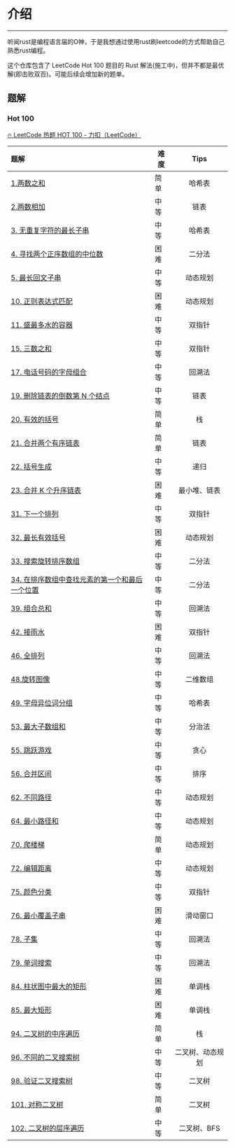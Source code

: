 # 介绍

---

听闻rust是编程语言届的O神，于是我想通过使用rust刷leetcode的方式帮助自己熟悉rust编程。

这个仓库包含了 LeetCode Hot 100 题目的 Rust 解法(施工中)，但并不都是最优解(即击败双百)。可能后续会增加新的题单。

## 题解

### Hot 100

[🔥 LeetCode 热题 HOT 100 - 力扣（LeetCode）](https://leetcode.cn/problem-list/2cktkvj/)

| 题解                                                         | 难度 |       Tips       |
| :----------------------------------------------------------- | ---- | :--------------: |
| [1.两数之和](https://github.com/haolian123/Rust-For-LeetCode/blob/main/Hot%20100/1.two_sum.rs) | 简单 |      哈希表      |
| [2.两数相加](https://github.com/haolian123/Rust-For-LeetCode/blob/main/Hot%20100/2.add_two_numbers.rs) | 中等 |       链表       |
| [3. 无重复字符的最长子串](https://github.com/haolian123/Rust-For-LeetCode/blob/main/Hot%20100/3.length_of_longest_substring.rs) | 中等 |      哈希表      |
| [4. 寻找两个正序数组的中位数](https://github.com/haolian123/Rust-For-LeetCode/blob/main/Hot%20100/4.find_median_sorted_arrays.rs) | 困难 |      二分法      |
| [5. 最长回文子串](https://github.com/haolian123/Rust-For-LeetCode/blob/main/Hot%20100/5.longest_palindrome.rs) | 中等 |     动态规划     |
| [10. 正则表达式匹配](https://github.com/haolian123/Rust-For-LeetCode/blob/main/Hot%20100/6.is_match.rs) | 困难 |     动态规划     |
| [11. 盛最多水的容器](https://github.com/haolian123/Rust-For-LeetCode/blob/main/Hot%20100/7.max_area.rs) | 中等 |      双指针      |
| [15. 三数之和](https://github.com/haolian123/Rust-For-LeetCode/blob/main/Hot%20100/8.three_sum.rs) | 中等 |      双指针      |
| [17. 电话号码的字母组合](https://github.com/haolian123/Rust-For-LeetCode/blob/main/Hot%20100/9.letter_combinations.rs) | 中等 |      回溯法      |
| [19. 删除链表的倒数第 N 个结点](https://github.com/haolian123/Rust-For-LeetCode/blob/main/Hot%20100/10.remove_nth_from_end.rs) | 中等 |       链表       |
| [20. 有效的括号](https://github.com/haolian123/Rust-For-LeetCode/blob/main/Hot%20100/11.is_valid.rs) | 简单 |        栈        |
| [21. 合并两个有序链表](https://github.com/haolian123/Rust-For-LeetCode/blob/main/Hot%20100/12.merge_two_lists.rs) | 简单 |       链表       |
| [22. 括号生成](https://github.com/haolian123/Rust-For-LeetCode/blob/main/Hot%20100/13.generate_parenthesis.rs) | 中等 |       递归       |
| [23. 合并 K 个升序链表](https://github.com/haolian123/Rust-For-LeetCode/blob/main/Hot%20100/14.merge_k_lists.rs) | 困难 |   最小堆、链表   |
| [31. 下一个排列](https://github.com/haolian123/Rust-For-LeetCode/blob/main/Hot%20100/15.next_permutation.rs) | 中等 |      双指针      |
| [32. 最长有效括号](https://github.com/haolian123/Rust-For-LeetCode/blob/main/Hot%20100/16.longest_valid_parentheses.rs) | 困难 |     动态规划     |
| [33. 搜索旋转排序数组](https://github.com/haolian123/Rust-For-LeetCode/blob/main/Hot%20100/17.search.rs) | 中等 |      二分法      |
| [34. 在排序数组中查找元素的第一个和最后一个位置](https://github.com/haolian123/Rust-For-LeetCode/blob/main/Hot%20100/18.search_range.rs) | 中等 |      二分法      |
| [39. 组合总和](https://github.com/haolian123/Rust-For-LeetCode/blob/main/Hot%20100/19.combination_sum.rs) | 中等 |      回溯法      |
| [42. 接雨水](https://github.com/haolian123/Rust-For-LeetCode/blob/main/Hot%20100/20.trap.rs) | 困难 |      双指针      |
| [46. 全排列](https://github.com/haolian123/Rust-For-LeetCode/blob/main/Hot%20100/21.permute.rs) | 中等 |      回溯法      |
| [48.旋转图像](https://github.com/haolian123/Rust-For-LeetCode/blob/main/Hot%20100/22.rotate.rs) | 中等 |     二维数组     |
| [49. 字母异位词分组](https://github.com/haolian123/Rust-For-LeetCode/blob/main/Hot%20100/23.group_anagrams.rs) | 中等 |      哈希表      |
| [53. 最大子数组和](https://github.com/haolian123/Rust-For-LeetCode/blob/main/Hot%20100/24.max_sub_array.rs) | 中等 |      分治法      |
| [55. 跳跃游戏](https://github.com/haolian123/Rust-For-LeetCode/blob/main/Hot%20100/25.can_jump.rs) | 中等 |       贪心       |
| [56. 合并区间](https://github.com/haolian123/Rust-For-LeetCode/blob/main/Hot%20100/26.merge.rs) | 中等 |       排序       |
| [62. 不同路径](https://github.com/haolian123/Rust-For-LeetCode/blob/main/Hot%20100/27.unique_paths.rs) | 中等 |     动态规划     |
| [64. 最小路径和](https://github.com/haolian123/Rust-For-LeetCode/blob/main/Hot%20100/28.min_path_sum.rs) | 中等 |     动态规划     |
| [70. 爬楼梯](https://github.com/haolian123/Rust-For-LeetCode/blob/main/Hot%20100/29.climb_stairs.rs) | 简单 |     动态规划     |
| [72. 编辑距离](https://github.com/haolian123/Rust-For-LeetCode/blob/main/Hot%20100/30.min_distance.rs) | 中等 |     动态规划     |
| [75. 颜色分类](https://github.com/haolian123/Rust-For-LeetCode/blob/main/Hot%20100/31.sort_colors.rs) | 中等 |      双指针      |
| [76. 最小覆盖子串](https://github.com/haolian123/Rust-For-LeetCode/blob/main/Hot%20100/32.min_window.rs) | 困难 |     滑动窗口     |
| [78. 子集](https://github.com/haolian123/Rust-For-LeetCode/blob/main/Hot%20100/33.subsets.rs) | 中等 |      回溯法      |
| [79. 单词搜索](https://github.com/haolian123/Rust-For-LeetCode/blob/main/Hot%20100/34.exist.rs) | 中等 |      回溯法      |
| [84. 柱状图中最大的矩形](https://github.com/haolian123/Rust-For-LeetCode/blob/main/Hot%20100/35.largest_rectangle_area.rs) | 困难 |      单调栈      |
| [85. 最大矩形](https://github.com/haolian123/Rust-For-LeetCode/blob/main/Hot%20100/36.maximal_rectangle.rs) | 困难 |      单调栈      |
| [94. 二叉树的中序遍历](https://github.com/haolian123/Rust-For-LeetCode/blob/main/Hot%20100/37.inorder_traversal.rs) | 简单 |        栈        |
| [96. 不同的二叉搜索树](https://github.com/haolian123/Rust-For-LeetCode/blob/main/Hot%20100/38.num_trees.rs) | 中等 | 二叉树、动态规划 |
| [98. 验证二叉搜索树](https://github.com/haolian123/Rust-For-LeetCode/blob/main/Hot%20100/39.is_valid_bst.rs) | 中等 |      二叉树      |
| [101. 对称二叉树](https://github.com/haolian123/Rust-For-LeetCode/blob/main/Hot%20100/40.is_symmetric.rs) | 简单 |      二叉树      |
| [102. 二叉树的层序遍历](https://github.com/haolian123/Rust-For-LeetCode/blob/main/Hot%20100/41.level_order.rs) | 中等 |   二叉树、BFS    |


